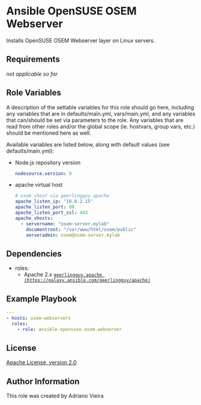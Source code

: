 Ansible OpenSUSE OSEM Webserver
==============================

Installs OpenSUSE OSEM Webserver layer on Linux servers.

Requirements
------------

*not applicable so far*

Role Variables
--------------

A description of the settable variables for this role should go here, including any variables that are in defaults/main.yml, vars/main.yml, and any variables that can/should be set via parameters to the role. Any variables that are read from other roles and/or the global scope (ie. hostvars, group vars, etc.) should be mentioned here as well.

Available variables are listed below, along with default values (see defaults/main.yml):

- Node.js repository version

  ```yaml
  nodesource.version: 9
  ```

- apache virtual host

  ```yaml
  # osem vhost via geerlingguy.apache
  apache_listen_ip: "10.0.2.15"
  apache_listen_port: 80
  apache_listen_port_ssl: 443
  apache_vhosts:
    - servername: "osem-server.mylab"
      documentroot: "/var/www/html/osem/public"
      serveradmin: osem@osem-server.mylab
  ```

Dependencies
------------

- roles:
  - Apache 2.x [`geerlingguy.apache (https://galaxy.ansible.com/geerlingguy/apache)`](https://galaxy.ansible.com/geerlingguy/apache)

Example Playbook
----------------

```yaml
---
- hosts: osem-webservers
  roles:
    - role: ansible-opensuse.osem.webserver
```

License
-------

[Apache License, version 2.0](https://www.apache.org/licenses/LICENSE-2.0.html)

Author Information
------------------

This role was created by Adriano Vieira
